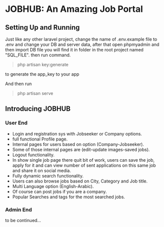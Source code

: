 


# JOBHUB: An Amazing Job Portal  


## Setting Up and Running

Just like any other laravel project, change the name of .env.example file to .env and change your DB and server data, after that open phpmyadmin and then import DB file you will find it in folder in the root project named "SQL_FILE". then run command. 



> php artisan key:generate



to generate the app_key to your app

And then run 



> php artisan serve




## Introducing JOBHUB

### User End


- Login and registration sys with Jobseeker or Company options.   
- full functional Profile page.
- Internal pages for users based on option (Company-Jobseeker).
- Some of those internal pages are (edit-update images-saved jobs).
- Logout functionality.
- In show single job page there quit bit of work, users can save the job, apply for it and can view number of sent applications on this same job and share it on social media.
- Fully dynamic search functionality.
- Users can also browse jobs based on City, Category and Job title.
- Multi Language option (English-Arabic).
- Of course can post jobs if you are a company.
- Popular Searches and tags for the most searched jobs.


### Admin End

to be continued...  

